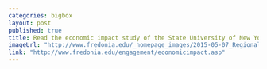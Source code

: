 ```yaml
---
categories: bigbox
layout: post
published: true
title: Read the economic impact study of the State University of New York at Fredonia
imageUrl: "http://www.fredonia.edu/_homepage_images/2015-05-07_Regional-Impact-chart-summary.jpg"
link: "http://www.fredonia.edu/engagement/economicimpact.asp"
---
```



